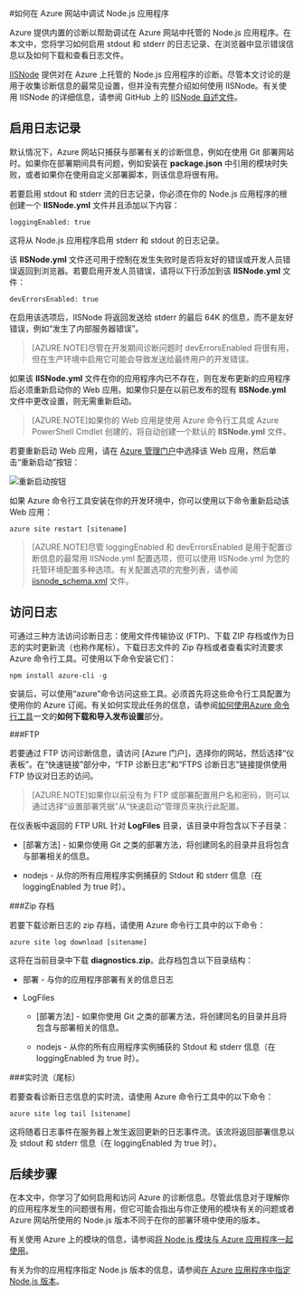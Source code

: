 <properties
	pageTitle="如何在 Azure 网站中调试 Node.js Web 应用"
	description="了解如何在 Azure 网站中调试 Node.js Web 应用。"
	tags="azure-portal"
	services="app-service\web"
	documentationCenter="nodejs"
	authors="TomArcher"
	manager="wpickett"
	editor="mollybos"/>

<tags
	ms.service="app-service-web"
	ms.date="08/11/2015"
	wacn.date="10/03/2015"/>

#如何在 Azure 网站中调试 Node.js 应用程序

Azure 提供内置的诊断以帮助调试在 Azure 网站中托管的 Node.js 应用程序。在本文中，您将学习如何启用 stdout 和 stderr 的日志记录、在浏览器中显示错误信息以及如何下载和查看日志文件。

[IISNode] 提供对在 Azure 上托管的 Node.js 应用程序的诊断。尽管本文讨论的是用于收集诊断信息的最常见设置，但并没有完整介绍如何使用 IISNode。有关使用 IISNode 的详细信息，请参阅 GitHub 上的 [IISNode 自述文件]。

<a id="enablelogging"></a>
## 启用日志记录

默认情况下，Azure 网站只捕获与部署有关的诊断信息，例如在使用 Git 部署网站时。如果你在部署期间具有问题，例如安装在 **package.json** 中引用的模块时失败，或者如果你在使用自定义部署脚本，则该信息将很有用。

若要启用 stdout 和 stderr 流的日志记录，你必须在你的 Node.js 应用程序的根创建一个 **IISNode.yml** 文件并且添加以下内容：

	loggingEnabled: true

这将从 Node.js 应用程序启用 stderr 和 stdout 的日志记录。

该 **IISNode.yml** 文件还可用于控制在发生失败时是否将友好的错误或开发人员错误返回到浏览器。若要启用开发人员错误，请将以下行添加到该 **IISNode.yml** 文件：

	devErrorsEnabled: true

在启用该选项后，IISNode 将返回发送给 stderr 的最后 64K 的信息，而不是友好错误，例如“发生了内部服务器错误”。

> [AZURE.NOTE]尽管在开发期间诊断问题时 devErrorsEnabled 将很有用，但在生产环境中启用它可能会导致发送给最终用户的开发错误。

如果该 **IISNode.yml** 文件在你的应用程序内已不存在，则在发布更新的应用程序后必须重新启动你的 Web 应用。如果你只是在以前已发布的现有 **IISNode.yml** 文件中更改设置，则无需重新启动。

> [AZURE.NOTE]如果你的 Web 应用是使用 Azure 命令行工具或 Azure PowerShell Cmdlet 创建的，将自动创建一个默认的 **IISNode.yml** 文件。

若要重新启动 Web 应用，请在 [Azure 管理门户]中选择该 Web 应用，然后单击“重新启动”按钮：

![重新启动按钮][restart-button]

如果 Azure 命令行工具安装在你的开发环境中，你可以使用以下命令重新启动该 Web 应用：

	azure site restart [sitename]

> [AZURE.NOTE]尽管 loggingEnabled 和 devErrorsEnabled 是用于配置诊断信息的最常用 IISNode.yml 配置选项，但可以使用 IISNode.yml 为您的托管环境配置多种选项。有关配置选项的完整列表，请参阅 [iisnode_schema.xml](https://github.com/tjanczuk/iisnode/blob/master/src/config/iisnode_schema.xml) 文件。

<a id="viewlogs"></a>
## 访问日志

可通过三种方法访问诊断日志：使用文件传输协议 (FTP)、下载 ZIP 存档或作为日志的实时更新流（也称作尾标）。下载日志文件的 Zip 存档或者查看实时流要求 Azure 命令行工具。可使用以下命令安装它们：

	npm install azure-cli -g

安装后，可以使用“azure”命令访问这些工具。必须首先将这些命令行工具配置为使用你的 Azure 订阅。有关如何实现此任务的信息，请参阅[如何使用Azure 命令行工具]一文的**如何下载和导入发布设置**部分。

###FTP

若要通过 FTP 访问诊断信息，请访问 [Azure 门户]，选择你的网站，然后选择“仪表板”。在“快速链接”部分中，“FTP 诊断日志”和“FTPS 诊断日志”链接提供使用 FTP 协议对日志的访问。

> [AZURE.NOTE]如果你以前没有为 FTP 或部署配置用户名和密码，则可以通过选择“设置部署凭据”从“快速启动”管理页来执行此配置。

在仪表板中返回的 FTP URL 针对 **LogFiles** 目录，该目录中将包含以下子目录：

* [部署方法] - 如果你使用 Git 之类的部署方法，将创建同名的目录并且将包含与部署相关的信息。

* nodejs - 从你的所有应用程序实例捕获的 Stdout 和 stderr 信息（在 loggingEnabled 为 true 时）。

###Zip 存档

若要下载诊断日志的 zip 存档，请使用 Azure 命令行工具中的以下命令：

	azure site log download [sitename]

这将在当前目录中下载 **diagnostics.zip**。此存档包含以下目录结构：

* 部署 - 与你的应用程序部署有关的信息日志

* LogFiles

	* [部署方法] - 如果你使用 Git 之类的部署方法，将创建同名的目录并且将包含与部署相关的信息。

	* nodejs - 从你的所有应用程序实例捕获的 Stdout 和 stderr 信息（在 loggingEnabled 为 true 时）。

###实时流（尾标）

若要查看诊断日志信息的实时流，请使用 Azure 命令行工具中的以下命令：

	azure site log tail [sitename]

这将随着日志事件在服务器上发生返回更新的日志事件流。该流将返回部署信息以及 stdout 和 stderr 信息（在 loggingEnabled 为 true 时）。

<a id="nextsteps"></a>
## 后续步骤

在本文中，你学习了如何启用和访问 Azure 的诊断信息。尽管此信息对于理解你的应用程序发生的问题很有用，但它可能会指出与你正使用的模块有关的问题或者 Azure 网站所使用的 Node.js 版本不同于在你的部署环境中使用的版本。

有关使用 Azure 上的模块的信息，请参阅[将 Node.js 模块与 Azure 应用程序一起使用]。

有关为你的应用程序指定 Node.js 版本的信息，请参阅[在 Azure 应用程序中指定 Node.js 版本]。

[IISNode]: https://github.com/tjanczuk/iisnode
[IISNode 自述文件]: https://github.com/tjanczuk/iisnode#readme
[如何使用Azure 命令行工具]: /documentation/articles/xplat-cli/
[将 Node.js 模块与 Azure 应用程序一起使用]: /documentation/articles/nodejs-use-node-modules-azure-apps/
[在 Azure 应用程序中指定 Node.js 版本]: /documentation/articles/nodejs-specify-node-version-azure-apps/
[Azure 管理门户]: https://manage.windowsazure.cn/

[restart-button]: ./media/web-sites-nodejs-debug/restartbutton.png

<!---HONumber=71-->